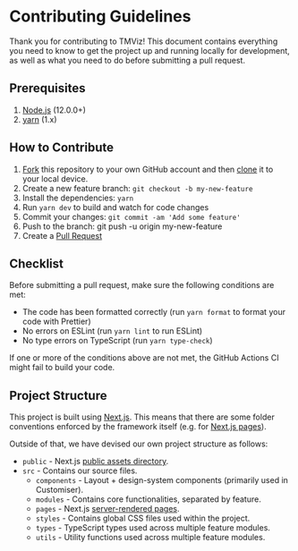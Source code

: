 # Contributing Guidelines

Thank you for contributing to TMViz! This document contains everything you need to know to get the project up and running locally for development, as well as what you need to do before submitting a pull request.

## Prerequisites

1. [Node.js](https://nodejs.org/en/) (12.0.0+)
2. [yarn](https://classic.yarnpkg.com/en/) (1.x)

## How to Contribute

1. [Fork](https://help.github.com/articles/fork-a-repo/) this repository to your own GitHub account and then [clone](https://help.github.com/articles/cloning-a-repository/) it to your local device.
2. Create a new feature branch: `git checkout -b my-new-feature`
3. Install the dependencies: `yarn`
4. Run `yarn dev` to build and watch for code changes
5. Commit your changes: `git commit -am 'Add some feature'`
6. Push to the branch: git push -u origin my-new-feature
7. Create a [Pull Request](https://help.github.com/articles/creating-a-pull-request)

## Checklist

Before submitting a pull request, make sure the following conditions are met:

- The code has been formatted correctly (run `yarn format` to format your code with Prettier)
- No errors on ESLint (run `yarn lint` to run ESLint)
- No type errors on TypeScript (run `yarn type-check`)

If one or more of the conditions above are not met, the GitHub Actions CI might fail to build your code.

## Project Structure

This project is built using [Next.js](https://nextjs.org/). This means that there are some folder conventions enforced by the framework itself (e.g. for [Next.js pages](https://nextjs.org/docs/basic-features/pages)).

Outside of that, we have devised our own project structure as follows:

- `public` - Next.js [public assets directory](https://nextjs.org/docs/basic-features/static-file-serving).
- `src` - Contains our source files.
  - `components` - Layout + design-system components (primarily used in Customiser).
  - `modules` - Contains core functionalities, separated by feature.
  - `pages` - Next.js [server-rendered pages](https://nextjs.org/docs/basic-features/pages).
  - `styles` - Contains global CSS files used within the project.
  - `types` - TypeScript types used across multiple feature modules.
  - `utils` - Utility functions used across multiple feature modules.
